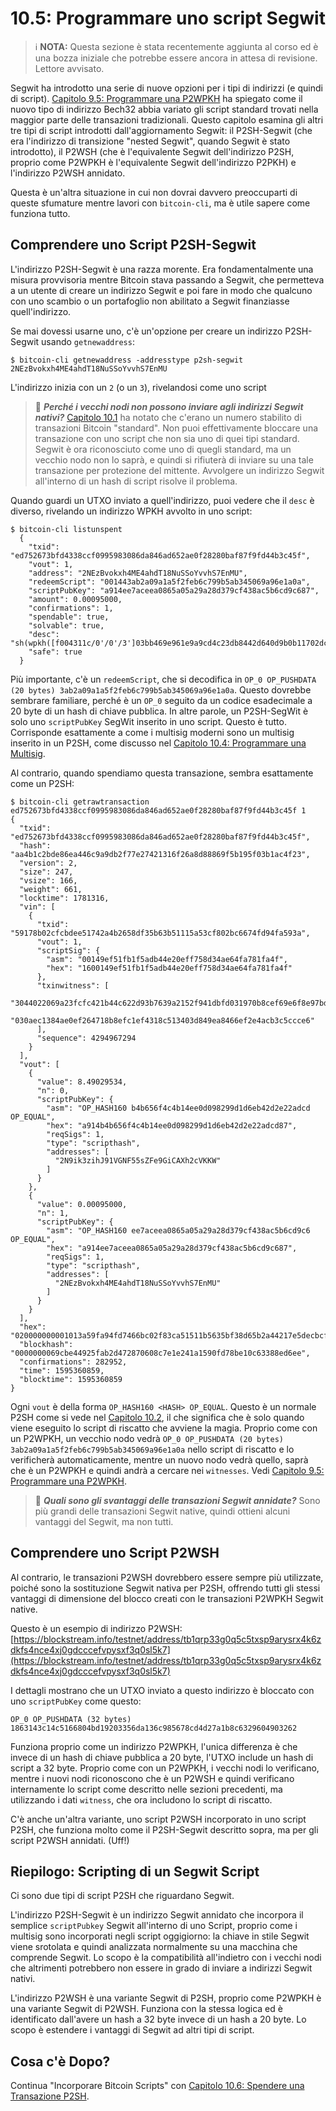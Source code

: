 # 10.5: Programmare uno script Segwit

> :information_source: **NOTA:** Questa sezione è stata recentemente aggiunta al corso ed è una bozza iniziale che potrebbe essere ancora in attesa di revisione. Lettore avvisato.

Segwit ha introdotto una serie di nuove opzioni per i tipi di indirizzi (e quindi di script). [Capitolo 9.5: Programmare una P2WPKH](09_5_Programmare_una_P2WPKH.md) ha spiegato come il nuovo tipo di indirizzo Bech32 abbia variato gli script standard trovati nella maggior parte delle transazioni tradizionali. Questo capitolo esamina gli altri tre tipi di script introdotti dall'aggiornamento Segwit: il P2SH-Segwit (che era l'indirizzo di transizione "nested Segwit", quando Segwit è stato introdotto), il P2WSH (che è l'equivalente Segwit dell'indirizzo P2SH, proprio come P2WPKH è l'equivalente Segwit dell'indirizzo P2PKH) e l'indirizzo P2WSH annidato.

Questa è un'altra situazione in cui non dovrai davvero preoccuparti di queste sfumature mentre lavori con `bitcoin-cli`, ma è utile sapere come funziona tutto.

## Comprendere uno Script P2SH-Segwit

L'indirizzo P2SH-Segwit è una razza morente. Era fondamentalmente una misura provvisoria mentre Bitcoin stava passando a Segwit, che permetteva a un utente di creare un indirizzo Segwit e poi fare in modo che qualcuno con uno scambio o un portafoglio non abilitato a Segwit finanziasse quell'indirizzo.

Se mai dovessi usarne uno, c'è un'opzione per creare un indirizzo P2SH-Segwit usando `getnewaddress`:
```
$ bitcoin-cli getnewaddress -addresstype p2sh-segwit
2NEzBvokxh4ME4ahdT18NuSSoYvvhS7EnMU
```
L'indirizzo inizia con un `2` (o un `3`), rivelandosi come uno script

> :book: ***Perché i vecchi nodi non possono inviare agli indirizzi Segwit nativi?*** [Capitolo 10.1](10_1_Comprendere_la_Base_di_P2SH.md) ha notato che c'erano un numero stabilito di transazioni Bitcoin "standard". Non puoi effettivamente bloccare una transazione con uno script che non sia uno di quei tipi standard. Segwit è ora riconosciuto come uno di quegli standard, ma un vecchio nodo non lo saprà, e quindi si rifiuterà di inviare su una tale transazione per protezione del mittente. Avvolgere un indirizzo Segwit all'interno di un hash di script risolve il problema.

Quando guardi un UTXO inviato a quell'indirizzo, puoi vedere che il `desc` è diverso, rivelando un indirizzo WPKH avvolto in uno script:

```
$ bitcoin-cli listunspent
  {
    "txid": "ed752673bfd4338ccf0995983086da846ad652ae0f28280baf87f9fd44b3c45f",
    "vout": 1,
    "address": "2NEzBvokxh4ME4ahdT18NuSSoYvvhS7EnMU",
    "redeemScript": "001443ab2a09a1a5f2feb6c799b5ab345069a96e1a0a",
    "scriptPubKey": "a914ee7aceea0865a05a29a28d379cf438ac5b6cd9c687",
    "amount": 0.00095000,
    "confirmations": 1,
    "spendable": true,
    "solvable": true,
    "desc": "sh(wpkh([f004311c/0'/0'/3']03bb469e961e9a9cd4c23db8442d640d9b0b11702dc0126462ac9eb88b64a4dd48))#p29e839h",
    "safe": true
  }
```
Più importante, c'è un `redeemScript`, che si decodifica in `OP_0 OP_PUSHDATA (20 bytes) 3ab2a09a1a5f2feb6c799b5ab345069a96e1a0a`. Questo dovrebbe sembrare familiare, perché è un `OP_0` seguito da un codice esadecimale a 20 byte di un hash di chiave pubblica. In altre parole, un P2SH-SegWit è solo uno `scriptPubKey` SegWit inserito in uno script. Questo è tutto. Corrisponde esattamente a come i multisig moderni sono un multisig inserito in un P2SH, come discusso nel [Capitolo 10.4: Programmare una Multisig](10_4_Programmare_una_Multifirma.md).

Al contrario, quando spendiamo questa transazione, sembra esattamente come un P2SH:

```
$ bitcoin-cli getrawtransaction ed752673bfd4338ccf0995983086da846ad652ae0f28280baf87f9fd44b3c45f 1
{
  "txid": "ed752673bfd4338ccf0995983086da846ad652ae0f28280baf87f9fd44b3c45f",
  "hash": "aa4b1c2bde86ea446c9a9db2f77e27421316f26a8d88869f5b195f03b1ac4f23",
  "version": 2,
  "size": 247,
  "vsize": 166,
  "weight": 661,
  "locktime": 1781316,
  "vin": [
    {
      "txid": "59178b02cfcbdee51742a4b2658df35b63b51115a53cf802bc6674fd94fa593a",
      "vout": 1,
      "scriptSig": {
        "asm": "00149ef51fb1f5adb44e20eff758d34ae64fa781fa4f",
        "hex": "1600149ef51fb1f5adb44e20eff758d34ae64fa781fa4f"
      },
      "txinwitness": [
        "3044022069a23fcfc421b44c622d93b7639a2152f941dbfd031970b8cef69e6f8e97bd46022026cb801f38a1313cf32a8685749546a5825b1c332ee4409db82f9dc85d99086401",
        "030aec1384ae0ef264718b8efc1ef4318c513403d849ea8466ef2e4acb3c5ccce6"
      ],
      "sequence": 4294967294
    }
  ],
  "vout": [
    {
      "value": 8.49029534,
      "n": 0,
      "scriptPubKey": {
        "asm": "OP_HASH160 b4b656f4c4b14ee0d098299d1d6eb42d2e22adcd OP_EQUAL",
        "hex": "a914b4b656f4c4b14ee0d098299d1d6eb42d2e22adcd87",
        "reqSigs": 1,
        "type": "scripthash",
        "addresses": [
          "2N9ik3zihJ91VGNF55sZFe9GiCAXh2cVKKW"
        ]
      }
    },
    {
      "value": 0.00095000,
      "n": 1,
      "scriptPubKey": {
        "asm": "OP_HASH160 ee7aceea0865a05a29a28d379cf438ac5b6cd9c6 OP_EQUAL",
        "hex": "a914ee7aceea0865a05a29a28d379cf438ac5b6cd9c687",
        "reqSigs": 1,
        "type": "scripthash",
        "addresses": [
          "2NEzBvokxh4ME4ahdT18NuSSoYvvhS7EnMU"
        ]
      }
    }
  ],
  "hex": "020000000001013a59fa94fd7466bc02f83ca51511b5635bf38d65b2a44217e5decbcf028b175901000000171600149ef51fb1f5adb44e20eff758d34ae64fa781fa4ffeffffff029e299b320000000017a914b4b656f4c4b14ee0d098299d1d6eb42d2e22adcd87187301000000000017a914ee7aceea0865a05a29a28d379cf438ac5b6cd9c68702473044022069a23fcfc421b44c622d93b7639a2152f941dbfd031970b8cef69e6f8e97bd46022026cb801f38a1313cf32a8685749546a5825b1c332ee4409db82f9dc85d9908640121030aec1384ae0ef264718b8efc1ef4318c513403d849ea8466ef2e4acb3c5ccce6442e1b00",
  "blockhash": "0000000069cbe44925fab2d472870608c7e1e241a1590fd78be10c63388ed6ee",
  "confirmations": 282952,
  "time": 1595360859,
  "blocktime": 1595360859
}
```
Ogni `vout` è della forma `OP_HASH160 <HASH> OP_EQUAL`. Questo è un normale P2SH come si vede nel [Capitolo 10.2](10_2_Construire_la_Struttura_di_P2SH.md), il che significa che è solo quando viene eseguito lo script di riscatto che avviene la magia. Proprio come con un P2WPKH, un vecchio nodo vedrà `OP_0 OP_PUSHDATA (20 bytes) 3ab2a09a1a5f2feb6c799b5ab345069a96e1a0a` nello script di riscatto e lo verificherà automaticamente, mentre un nuovo nodo vedrà quello, saprà che è un P2WPKH e quindi andrà a cercare nei `witnesses`. Vedi [Capitolo 9.5: Programmare una P2WPKH](09_5_Programmare_una_P2WPKH.md).

> :book: ***Quali sono gli svantaggi delle transazioni Segwit annidate?*** Sono più grandi delle transazioni Segwit native, quindi ottieni alcuni vantaggi del Segwit, ma non tutti.

## Comprendere uno Script P2WSH

Al contrario, le transazioni P2WSH dovrebbero essere sempre più utilizzate, poiché sono la sostituzione Segwit nativa per P2SH, offrendo tutti gli stessi vantaggi di dimensione del blocco creati con le transazioni P2WPKH Segwit native.

Questo è un esempio di indirizzo P2WSH:
[https://blockstream.info/testnet/address/tb1qrp33g0q5c5txsp9arysrx4k6zdkfs4nce4xj0gdcccefvpysxf3q0sl5k7](https://blockstream.info/testnet/address/tb1qrp33g0q5c5txsp9arysrx4k6zdkfs4nce4xj0gdcccefvpysxf3q0sl5k7)

I dettagli mostrano che un UTXO inviato a questo indirizzo è bloccato con uno `scriptPubKey` come questo:

```
OP_0 OP_PUSHDATA (32 bytes) 1863143c14c5166804bd19203356da136c985678cd4d27a1b8c6329604903262
```
Funziona proprio come un indirizzo P2WPKH, l'unica differenza è che invece di un hash di chiave pubblica a 20 byte, l'UTXO include un hash di script a 32 byte. Proprio come con un P2WPKH, i vecchi nodi lo verificano, mentre i nuovi nodi riconoscono che è un P2WSH e quindi verificano internamente lo script come descritto nelle sezioni precedenti, ma utilizzando i dati `witness`, che ora includono lo script di riscatto.

C'è anche un'altra variante, uno script P2WSH incorporato in uno script P2SH, che funziona molto come il P2SH-Segwit descritto sopra, ma per gli script P2WSH annidati. (Uff!)

## Riepilogo: Scripting di un Segwit Script

Ci sono due tipi di script P2SH che riguardano Segwit.

L'indirizzo P2SH-Segwit è un indirizzo Segwit annidato che incorpora il semplice `scriptPubkey` Segwit all'interno di uno Script, proprio come i multisig sono incorporati negli script oggigiorno: la chiave in stile Segwit viene srotolata e quindi analizzata normalmente su una macchina che comprende Segwit. Lo scopo è la compatibilità all'indietro con i vecchi nodi che altrimenti potrebbero non essere in grado di inviare a indirizzi Segwit nativi.

L'indirizzo P2WSH è una variante Segwit di P2SH, proprio come P2WPKH è una variante Segwit di P2WSH. Funziona con la stessa logica ed è identificato dall'avere un hash a 32 byte invece di un hash a 20 byte. Lo scopo è estendere i vantaggi di Segwit ad altri tipi di script.

## Cosa c'è Dopo?

Continua "Incorporare Bitcoin Scripts" con [Capitolo 10.6: Spendere una Transazione P2SH](10_6_Spendere_una_Transazione_P2SH.md).
